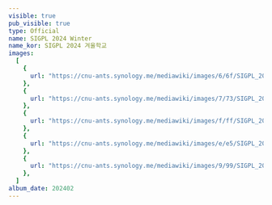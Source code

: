 ```yaml
---
visible: true
pub_visible: true
type: Official
name: SIGPL 2024 Winter
name_kor: SIGPL 2024 겨울학교
images:
  [
    {
      url: "https://cnu-ants.synology.me/mediawiki/images/6/6f/SIGPL_2024_WINTER1.jpeg",
    },
    {
      url: "https://cnu-ants.synology.me/mediawiki/images/7/73/SIGPL_2024_WINTER2.jpeg",
    },
    {
      url: "https://cnu-ants.synology.me/mediawiki/images/f/ff/SIGPL_2024_WINTER3.jpeg",
    },
    {
      url: "https://cnu-ants.synology.me/mediawiki/images/e/e5/SIGPL_2024_WINTER4.jpeg",
    },
    {
      url: "https://cnu-ants.synology.me/mediawiki/images/9/99/SIGPL_2024_WINTER5.jpeg",
    },
  ]
album_date: 202402
---
```

